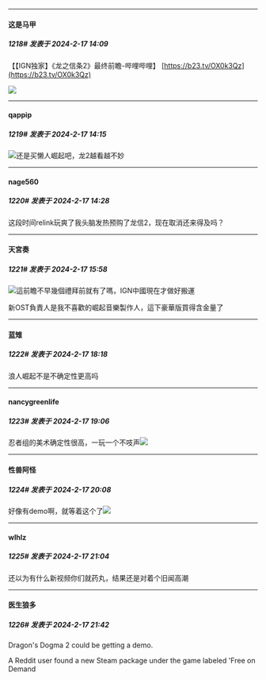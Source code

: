 
*****

####  这是马甲  
##### 1218#       发表于 2024-2-17 14:09

【【IGN独家】《龙之信条2》最终前瞻-哔哩哔哩】 [https://b23.tv/OX0k3Qz](https://b23.tv/OX0k3Qz)

<img src="https://static.saraba1st.com/image/smiley/face2017/048.png" referrerpolicy="no-referrer">


*****

####  qappip  
##### 1219#       发表于 2024-2-17 14:15

<img src="https://static.saraba1st.com/image/smiley/face2017/037.png" referrerpolicy="no-referrer">还是买懒人崛起吧，龙2越看越不妙


*****

####  nage560  
##### 1220#       发表于 2024-2-17 14:28

这段时间relink玩爽了我头脑发热预购了龙信2，现在取消还来得及吗？


*****

####  天宮奏  
##### 1221#       发表于 2024-2-17 15:58

<img src="https://static.saraba1st.com/image/smiley/face2017/040.png" referrerpolicy="no-referrer">這前瞻不早幾個禮拜前就有了嗎，IGN中國現在才做好搬運

新OST負責人是我不喜歡的崛起音樂製作人，這下豪華版買得含金量了


*****

####  蓝雉  
##### 1222#       发表于 2024-2-17 18:18

浪人崛起不是不确定性更高吗


*****

####  nancygreenlife  
##### 1223#       发表于 2024-2-17 19:06

忍者组的美术确定性很高，一玩一个不吱声<img src="https://static.saraba1st.com/image/smiley/face2017/066.png" referrerpolicy="no-referrer">


*****

####  性兽阿怪  
##### 1224#       发表于 2024-2-17 20:08

好像有demo啊，就等着这个了<img src="https://static.saraba1st.com/image/smiley/face2017/037.png" referrerpolicy="no-referrer">


*****

####  wlhlz  
##### 1225#       发表于 2024-2-17 21:04

还以为有什么新视频你们就药丸，结果还是对着个旧闻高潮


*****

####  医生狼多  
##### 1226#       发表于 2024-2-17 21:42

Dragon's Dogma 2 could be getting a demo. 

A Reddit user found a new Steam package under the game labeled 'Free on Demand

